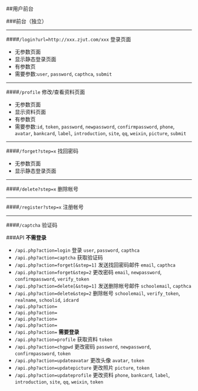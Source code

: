 ##用户前台

###前台（独立）

***
####`/login?url=http://xxx.zjut.com/xxx` 登录页面
* 无参数页面
 * 显示静态登录页面
* 有参数页
 * 需要参数:`user`, `password`, `capthca`, `submit`
 
***
####`/profile` 修改/查看资料页面
* 无参数页面
 * 显示资料页面
* 有参数页
 * 需要参数:`id`, `token`, `password`, `newpassword`, `confirmpassword`, `phone`, `avatar`, `bankcard`, `label`, `introduction`, `site`, `qq`, `weixin`, `picture`, `submit`

***
####`/forget?step=x` 找回密码
* 无参数页面
 * 显示静态登录页面

***
####`/delete?step=x` 删除帐号

***
####`/register?step=x` 注册帐号

***
####`/captcha` 验证码

###API
**不需登录**
* `/api.php?action=login` 登录 `user`, `password`, `capthca`
* `/api.php?action=captcha` 获取验证码
* `/api.php?action=forget[&step=1]` 发送找回密码邮件 `email`, `capthca`
* `/api.php?action=forget&step=2` 更改密码 `email`, `newpassword`, `confirmpassword`, `verify_token`
* `/api.php?action=delete[&step=1]` 发送删除帐号邮件  `schoolemail`, `capthca`
* `/api.php?action=delete&step=2` 删除帐号 `schoolemail`, `verify_token`, `realname`, `schoolid`, `idcard`
* `/api.php?action=`
* `/api.php?action=`
* `/api.php?action=`
* `/api.php?action=`
* `/api.php?action=`
**需要登录**
* `/api.php?action=profile` 获取资料 `token`
* `/api.php?action=chgpwd` 更改密码 `password`, `newpassword`, `confirmpassword`, `token`
* `/api.php?action=updateavatar` 更改头像 `avatar`, `token`
* `/api.php?action=updatepicture` 更改照片 `picture`, `token`
* `/api.php?action=updateprofile` 更改资料 `phone`, `bankcard`, `label`, `introduction`, `site`, `qq`, `weixin`, `token`

